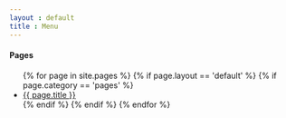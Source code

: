 ```yaml
---
layout : default
title : Menu
---
```


<h4>Pages</h4>
<ul>
  {% for page in site.pages %}
    {% if page.layout == 'default' %}
      {% if page.category == 'pages' %}
          <li><a href="{{ page.url }}">{{ page.title }}</a></li>
      {% endif %}
    {% endif %}
  {% endfor %}
</ul>
